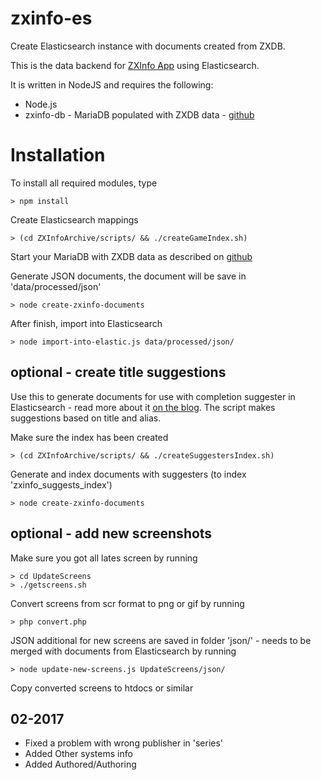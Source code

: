 # zxinfo-es
Create Elasticsearch instance with documents created from ZXDB.

This is the data backend for [ZXInfo App](http://sinclair.kolbeck.dk) using Elasticsearch.

It is written in NodeJS and requires the following:
* Node.js
* zxinfo-db - MariaDB populated with ZXDB data - [github](https://github.com/thomasheckmann/zxinfo-services)

# Installation
To install all required modules, type
````
> npm install
````

Create Elasticsearch mappings
````
> (cd ZXInfoArchive/scripts/ && ./createGameIndex.sh)
````

Start your MariaDB with ZXDB data as described on [github](https://github.com/thomasheckmann/zxinfo-services)

Generate JSON documents, the document will be save in 'data/processed/json'
````
> node create-zxinfo-documents
````

After finish, import into Elasticsearch
````
> node import-into-elastic.js data/processed/json/
````

## optional - create title suggestions
Use this to generate documents for use with completion suggester in Elasticsearch - read more about it [on the blog](https://www.elastic.co/blog/you-complete-me). The script makes suggestions based on title and alias.

Make sure the index has been created
````
> (cd ZXInfoArchive/scripts/ && ./createSuggestersIndex.sh)
````

Generate and index documents with suggesters (to index 'zxinfo_suggests_index')
````
> node create-zxinfo-documents
````

## optional - add new screenshots
Make sure you got all lates screen by running

````
> cd UpdateScreens
> ./getscreens.sh
````

Convert screens from scr format to png or gif by running
````
> php convert.php
````

JSON additional for new screens are saved in folder 'json/' - needs to be merged with documents from Elasticsearch by running
````
> node update-new-screens.js UpdateScreens/json/
````

Copy converted screens to htdocs or similar



## 02-2017
* Fixed a problem with wrong publisher in 'series'
* Added Other systems info
* Added Authored/Authoring